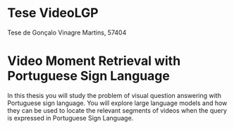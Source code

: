 # Tese VideoLGP
 Tese de Gonçalo Vinagre Martins, 57404

# Video Moment Retrieval with Portuguese Sign Language
In this thesis you will study the problem of visual question answering with Portuguese sign language. You will explore large language models and how they can be used to locate the relevant segments of videos when the query is expressed in Portuguese Sign Language.
